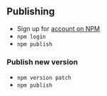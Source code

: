

## Publishing

 - Sign up for [account on NPM](https://www.npmjs.com/signup)
 - `npm login`
 - `npm publish`

### Publish new version
 - `npm version patch`
 - `npm publish`